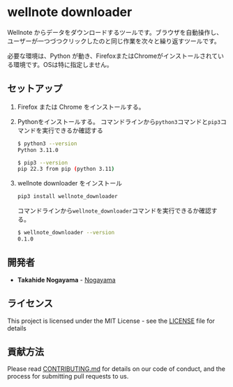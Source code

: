 # wellnote downloader



Wellnote からデータをダウンロードするツールです。ブラウザを自動操作し、ユーザーが一つづつクリックしたのと同じ作業を次々と繰り返すツールです。



必要な環境は、Python が動き、FirefoxまたはChromeがインストールされている環境です。OSは特に指定しません。




## セットアップ

1. Firefox または Chrome をインストールする。
2. Pythonをインストールする。
    コマンドラインから`python3`コマンドと`pip3`コマンドを実行できるか確認する
    ```sh
    $ python3 --version
    Python 3.11.0
    
    $ pip3 --version 
    pip 22.3 from pip (python 3.11)
    ```
3. wellnote downloader をインストール
    ```bash
    pip3 install wellnote_downloader
    ```
    
    コマンドラインから`wellnote_downloader`コマンドを実行できるか確認する。
    ```sh
    $ wellnote_downloader --version
    0.1.0
    ```



## 開発者

- **Takahide Nogayama** - [Nogayama](https://github.com/nogayama)


## ライセンス

This project is licensed under the MIT License - see the [LICENSE](./LICENSE) file for details

## 貢献方法

Please read [CONTRIBUTING.md](./CONTRIBUTING.md) for details on our code of conduct, and the process for submitting pull requests to us.
